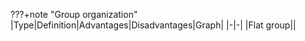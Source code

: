 ???+note "Group organization"
    |Type|Definition|Advantages|Disadvantages|Graph|
    |-|-|
    |Flat group||